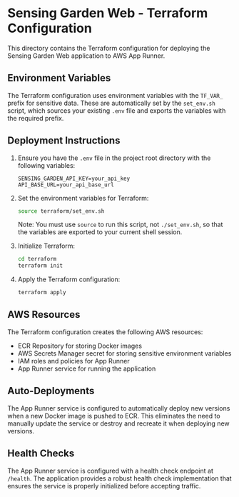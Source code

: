 # Sensing Garden Web - Terraform Configuration

This directory contains the Terraform configuration for deploying the Sensing Garden Web application to AWS App Runner.

## Environment Variables

The Terraform configuration uses environment variables with the `TF_VAR_` prefix for sensitive data. These are automatically set by the `set_env.sh` script, which sources your existing `.env` file and exports the variables with the required prefix.

## Deployment Instructions

1. Ensure you have the `.env` file in the project root directory with the following variables:
   ```
   SENSING_GARDEN_API_KEY=your_api_key
   API_BASE_URL=your_api_base_url
   ```

2. Set the environment variables for Terraform:
   ```bash
   source terraform/set_env.sh
   ```
   Note: You must use `source` to run this script, not `./set_env.sh`, so that the variables are exported to your current shell session.

3. Initialize Terraform:
   ```bash
   cd terraform
   terraform init
   ```

4. Apply the Terraform configuration:
   ```bash
   terraform apply
   ```

## AWS Resources

The Terraform configuration creates the following AWS resources:

- ECR Repository for storing Docker images
- AWS Secrets Manager secret for storing sensitive environment variables
- IAM roles and policies for App Runner
- App Runner service for running the application

## Auto-Deployments

The App Runner service is configured to automatically deploy new versions when a new Docker image is pushed to ECR. This eliminates the need to manually update the service or destroy and recreate it when deploying new versions.

## Health Checks

The App Runner service is configured with a health check endpoint at `/health`. The application provides a robust health check implementation that ensures the service is properly initialized before accepting traffic.
